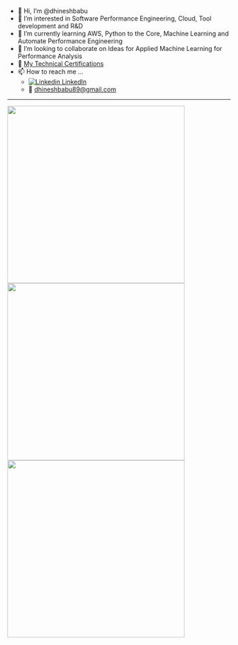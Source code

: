 - 👋 Hi, I’m @dhineshbabu
- 👀 I’m interested in Software Performance Engineering, Cloud,  Tool development and R&D
- 🌱 I’m currently learning AWS, Python to the Core, Machine Learning and Automate Performance Engineering
- 💞️ I’m looking to collaborate on Ideas for Applied Machine Learning for Performance Analysis
- :partying_face: [My Technical Certifications](https://github.com/dhineshbabu/TechnicalCertifications#readme)
- 📫 How to reach me ... 
    -  [![Linkedin](https://i.stack.imgur.com/gVE0j.png)   LinkedIn](https://www.linkedin.com/in/dhineshbabumuthu/)&nbsp;
    - 📧 dhineshbabu89@gmail.com

-----------------------------------------------------------------------------------------------------------------------

<img width='400' src="https://github-readme-stats.vercel.app/api?username=dhineshbabu" />
<img width='400' src="https://github-readme-stats.vercel.app/api/top-langs/?username=dhineshbabu" /> 
<img width='400' src="https://github-readme-streak-stats.herokuapp.com/?user=dhineshbabu" />
<!---
dhineshbabu/dhineshbabu is a ✨ special ✨ repository because its `README.md` (this file) appears on your GitHub profile.
You can click the Preview link to take a look at your changes.
--->
